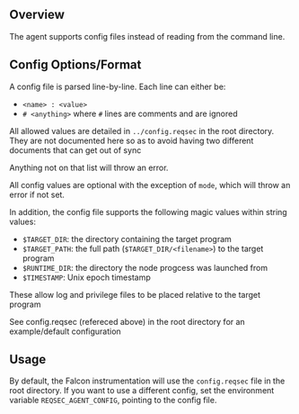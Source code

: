 ## Overview
The agent supports config files instead of reading from the command line.

## Config Options/Format

A config file is parsed line-by-line. Each line can either be:
- `<name> : <value>`
- `# <anything>`
where `#` lines are comments and are ignored

All allowed values are detailed in `../config.reqsec` in the root directory.
They are not documented here so as to avoid having two different documents that
can get out of sync

Anything not on that list will throw an error.

All config values are optional with the exception of `mode`, which will throw an
error if not set.

In addition, the config file supports the following magic values within
string values:
- `$TARGET_DIR`: the directory containing the target program
- `$TARGET_PATH`: the full path (`$TARGET_DIR/<filename>`) to the target program
- `$RUNTIME_DIR`: the directory the node progcess was launched from
- `$TIMESTAMP`: Unix epoch timestamp

These allow log and privilege files to be placed relative to the target program

See config.reqsec (refereced above) in the root directory for an example/default
configuration

## Usage

By default, the Falcon instrumentation will use the `config.reqsec` file in the
root directory. If you want to use a different config, set the environment
variable `REQSEC_AGENT_CONFIG`, pointing to the config file.
